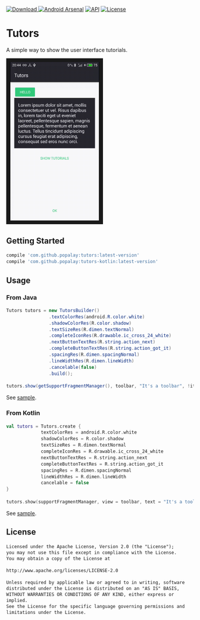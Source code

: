 [![Download](https://api.bintray.com/packages/popalay/maven/Tutors/images/download.svg) ](https://bintray.com/popalay/maven/Tutors/_latestVersion)
[![Android Arsenal](https://img.shields.io/badge/Android%20Arsenal-Tutors-orange.svg?style=flat)](https://android-arsenal.com/details/1/5075)
[![API](https://img.shields.io/badge/API-14%2B-blue.svg?style=flat)](https://android-arsenal.com/api?level=14)
[![License](https://img.shields.io/badge/license-Apache--2.0-green.svg)](https://github.com/Popalay/Tutors/blob/master/LICENSE)
# Tutors

A simple way to show the user interface tutorials.

<img src="screenshots/demo-v1.0.4.gif?raw=true" alt="" width="240" border="10" />

## Getting Started

```groovy
compile 'com.github.popalay:tutors:latest-version'
compile 'com.github.popalay:tutors-kotlin:latest-version'
```
## Usage

### From Java

```java
Tutors tutors = new TutorsBuilder()
                .textColorRes(android.R.color.white)
                .shadowColorRes(R.color.shadow)
                .textSizeRes(R.dimen.textNormal)
                .completeIconRes(R.drawable.ic_cross_24_white)
                .nextButtonTextRes(R.string.action_next)
                .completeButtonTextRes(R.string.action_got_it)
                .spacingRes(R.dimen.spacingNormal)
                .lineWidthRes(R.dimen.lineWidth)
                .cancelable(false)
                .build();

tutors.show(getSupportFragmentManager(), toolbar, "It's a toolbar", !iterator.hasNext());
```

See [sample](sample/src/main/java/com/github/popalay/tutorssample/MainActivity.java).

### From Kotlin

```kotlin
val tutors = Tutors.create {
             textColorRes = android.R.color.white
             shadowColorRes = R.color.shadow
             textSizeRes = R.dimen.textNormal
             completeIconRes = R.drawable.ic_cross_24_white
             nextButtonTextRes = R.string.action_next
             completeButtonTextRes = R.string.action_got_it
             spacingRes = R.dimen.spacingNormal
             lineWidthRes = R.dimen.lineWidth
             cancelable = false
}

tutors.show(supportFragmentManager, view = toolbar, text = "It's a toolbar", isLast = true)
```

See [sample](sample/src/main/kotlin/com/github/popalay/tutorssample/MainKotlinActivity.kt).

License
-----

	Licensed under the Apache License, Version 2.0 (the "License");
	you may not use this file except in compliance with the License.
	You may obtain a copy of the License at

	http://www.apache.org/licenses/LICENSE-2.0

	Unless required by applicable law or agreed to in writing, software
	distributed under the License is distributed on an "AS IS" BASIS,
	WITHOUT WARRANTIES OR CONDITIONS OF ANY KIND, either express or implied.
	See the License for the specific language governing permissions and
	limitations under the License.
